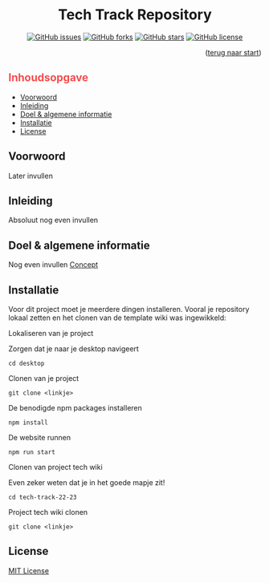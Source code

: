 <h1 id="start" align="center">Tech Track Repository</h1>

<section align="center">

</section>

<section align="center">
<a href="https://img.shields.io/github/issues/daniquemois/tech-track-22-23"><img alt="GitHub issues" src="https://img.shields.io/github/issues/daniquemois/tech-track-22-23"></a>
<a href="https://img.shields.io/github/forks/daniquemois/tech-track-22-23"><img alt="GitHub forks" src="https://img.shields.io/github/forks/daniquemois/tech-track-22-23"></a>
<a href="https://img.shields.io/github/stars/daniquemois/tech-track-22-23"><img alt="GitHub stars" src="https://img.shields.io/github/stars/daniquemois/tech-track-22-23"></a>
<a href="https://img.shields.io/github/license/daniquemois/tech-track-22-23"><img alt="GitHub license" src="https://img.shields.io/github/license/daniquemois/tech-track-22-23"></a>
  </section>

<p align="right">(<a href="#start">terug naar start</a>)</p>
  
<section>
  <h2 style="color: #F54E4F">Inhoudsopgave</h2>
  <section>
    <ul>
      <li><a href="#voorwoord">Voorwoord</a></li>
      <li><a href="#inleiding">Inleiding</a></li>
      <li><a href="#idee">Doel & algemene informatie</a></li>
      <li><a href="#installatie">Installatie</a></li>
      <li><a href="#license">License</a></li>
    </ul>
  </section>
</section>

<section>
  <h2 id="voorwoord">Voorwoord</h2>
  <p>Later invullen</p>
</section>
  
<section>
  <h2 id="inleiding">Inleiding</h2>
  <p>Absoluut nog even invullen</p>
</section>
  
<section>
  <h2 id="idee">Doel & algemene informatie</h2>
  <p>Nog even invullen <a href="https://github.com/daniquemois/tech-track-22-23/wiki">Concept</a>
</section>
  
<section>
  <h2 id="installatie">Installatie</h2>
  <p>Voor dit project moet je meerdere dingen installeren. Vooral je repository lokaal zetten en het clonen van de template wiki was ingewikkeld:</p>
  <p>Lokaliseren van je project</p>
<p>Zorgen dat je naar je desktop navigeert</p>

```
cd desktop
```

<p>Clonen van je project</p>

```
git clone <linkje>
```

<p>De benodigde npm packages installeren</p>

```
npm install
```

<p>De website runnen</p>

```
npm run start
```

<p>Clonen van project tech wiki</p>
<p>Even zeker weten dat je in het goede mapje zit!</p>

```
cd tech-track-22-23
```

<p>Project tech wiki clonen</p>

```
git clone <linkje>
```
</section>
  
<section>
  <h2 id="license">License</h2>
  <a href="https://github.com/daniquemois/tech-track-22-23/blob/main/LICENSE">MIT License</a>
</section>
  
  

